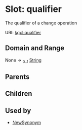 
# Slot: qualifier


The qualifier of a change operation

URI: [kgcl:qualifier](http://w3id.org/kgcl/qualifier)


## Domain and Range

None &#8594;  <sub>0..1</sub> [String](types/String.md)

## Parents


## Children


## Used by

 * [NewSynonym](NewSynonym.md)
